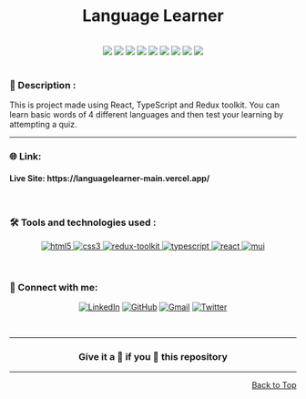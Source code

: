 <div id="top">
<h1 align="center">Language Learner</h1>

<div align="center">
  <br>
  <img src="https://img.shields.io/github/repo-size/Avinash905/languageLearner?style=for-the-badge" />
  <img src="https://img.shields.io/github/issues/Avinash905/languageLearner?style=for-the-badge" />
    <img src="https://img.shields.io/github/issues-closed-raw/Avinash905/languageLearner?style=for-the-badge" />
    <img src="https://img.shields.io/github/last-commit/Avinash905/languageLearner?style=for-the-badge" />
    <img src="https://img.shields.io/github/issues-pr/Avinash905/languageLearner?style=for-the-badge" />
    <img src="https://img.shields.io/github/issues-pr-closed-raw/Avinash905/languageLearner?style=for-the-badge" />
    <img src="https://img.shields.io/github/forks/Avinash905/languageLearner?style=for-the-badge" />
    <img src="https://img.shields.io/github/stars/Avinash905/languageLearner?style=for-the-badge" />
    <img src="https://img.shields.io/github/contributors-anon/Avinash905/languageLearner?style=for-the-badge" />
  </div>
  <br>

<h3>📝 Description :</h3>
This is project made using React, TypeScript and Redux toolkit. You can learn basic words of 4 different languages and then test your learning by attempting a quiz.

<br>

---

### 🌐 Link:

<h4> Live Site: https://languagelearner-main.vercel.app/ </h4>

<br>

### 🛠️ Tools and technologies used :

<div align=center>

<a href="https://www.w3.org/html/" target="_blank" rel="noreferrer"> <img src="https://img.shields.io/badge/HTML5-E34F26?style=for-the-badge&logo=html5&logoColor=white" alt="html5"/> </a>
<a href="https://www.w3schools.com/css/" target="_blank" rel="noreferrer"> <img src="https://img.shields.io/badge/CSS3-1572B6?style=for-the-badge&logo=css3&logoColor=white" alt="css3" /> </a>
<a href="https://redux-toolkit.js.org/" target="_blank" rel="noreferrer"> <img src="https://img.shields.io/badge/Redux-593D88?style=for-the-badge&logo=redux&logoColor=white" alt="redux-toolkit" /> </a>
<a href="https://www.typescriptlang.org/" target="_blank" rel="noreferrer"> <img src="https://img.shields.io/badge/TypeScript-007ACC?style=for-the-badge&logo=typescript&logoColor=white" alt="typescript"/> </a>
<a href="https://reactjs.org/" target="_blank" rel="noreferrer"> <img src="https://img.shields.io/badge/React-20232A?style=for-the-badge&logo=react&logoColor=white&color=148dff" alt="react" /> </a>
<a href="https://mui.com/" target="_blank" rel="noreferrer"> <img src="https://img.shields.io/badge/Material--UI-0081CB?style=for-the-badge&logo=material-ui&logoColor=white" alt="mui" /> </a>

</div>

<br>

### 👋 Connect with me:

<div align=center>

[![LinkedIn](https://img.shields.io/badge/LinkedIn-0A66C2.svg?style=for-the-badge&logo=LinkedIn&logoColor=white)](https://www.linkedin.com/in/dunna-avinash)
[![GitHub](https://img.shields.io/badge/GitHub-100000?style=for-the-badge&logo=github&logoColor=white)](https://github.com/Avinash905)
<a href="mailto:avinash.90527@gmail.com" target="_blank"><img alt="Gmail" src="https://img.shields.io/badge/Gmail-D14836?style=for-the-badge&logo=gmail&logoColor=white" /></a>
[![Twitter](https://img.shields.io/badge/Twitter-1DA1F2?style=for-the-badge&logo=twitter&logoColor=white)](https://twitter.com/avinashdunna)

</div>

<br>

---

<h3 align="center"> Give it a 🌟 if you 🧡 this repository </h3>

---

<p align="right"><a href="#top">Back to Top</a></p>

</div>
